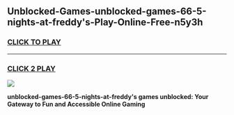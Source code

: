 
## Unblocked-Games-unblocked-games-66-5-nights-at-freddy's-Play-Online-Free-n5y3h
<h3>
<a href="https://premium76.site?title=unblocked-games-66-5-nights-at-freddy's&ref=26A">CLICK TO PLAY</a></h3>
<hr>

<h3>
<a href="https://premium76.site?title=unblocked-games-66-5-nights-at-freddy's&ref=26A">CLICK 2 PLAY</a>
  
</h3>

<a href="https://premium76.site?title=unblocked-games-66-5-nights-at-freddy's&ref=26A"><img src="https://clearcache.store/games.png"></a>


**unblocked-games-66-5-nights-at-freddy's games unblocked: Your Gateway to Fun and Accessible Online Gaming**
